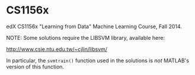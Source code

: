 CS1156x
=======

edX CS1156x "Learning from Data" Machine Learning Course, Fall 2014.

NOTE: Some solutions require the LIBSVM library, available here:

http://www.csie.ntu.edu.tw/~cjlin/libsvm/

In particular, the `svmtrain()` function used in the solutions
is *not* MATLAB's version of this function.

